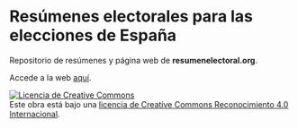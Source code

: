 # Resúmenes electorales para las elecciones de España

Repositorio de resúmenes y página web de **resumenelectoral.org**.

Accede a la web [aquí](resumenelectoral.org).

<a rel="license" href="http://creativecommons.org/licenses/by/4.0/"><img alt="Licencia de Creative Commons" style="border-width:0" src="https://i.creativecommons.org/l/by/4.0/88x31.png" /></a><br />Este obra está bajo una <a rel="license" href="http://creativecommons.org/licenses/by/4.0/">licencia de Creative Commons Reconocimiento 4.0 Internacional</a>.